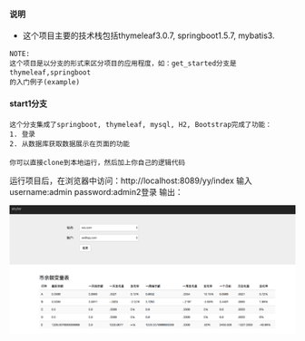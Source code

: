 #### 说明


- 这个项目主要的技术栈包括thymeleaf3.0.7, springboot1.5.7, mybatis3.

```
NOTE: 
这个项目是以分支的形式来区分项目的应用程度，如：get_started分支是thymeleaf,springboot
的入门例子(example)
```

#### start1分支 

```
这个分支集成了springboot, thymeleaf, mysql, H2, Bootstrap完成了功能：
1. 登录
2. 从数据库获取数据展示在页面的功能

你可以直接clone到本地运行，然后加上你自己的逻辑代码
```

运行项目后，在浏览器中访问：http://localhost:8089/yy/index
输入username:admin password:admin2登录
输出：

![结果](https://github.com/yaoyuanyy/thymeleaf_demo/blob/start1/thymeleaf_demo-start1.png?raw=true)



